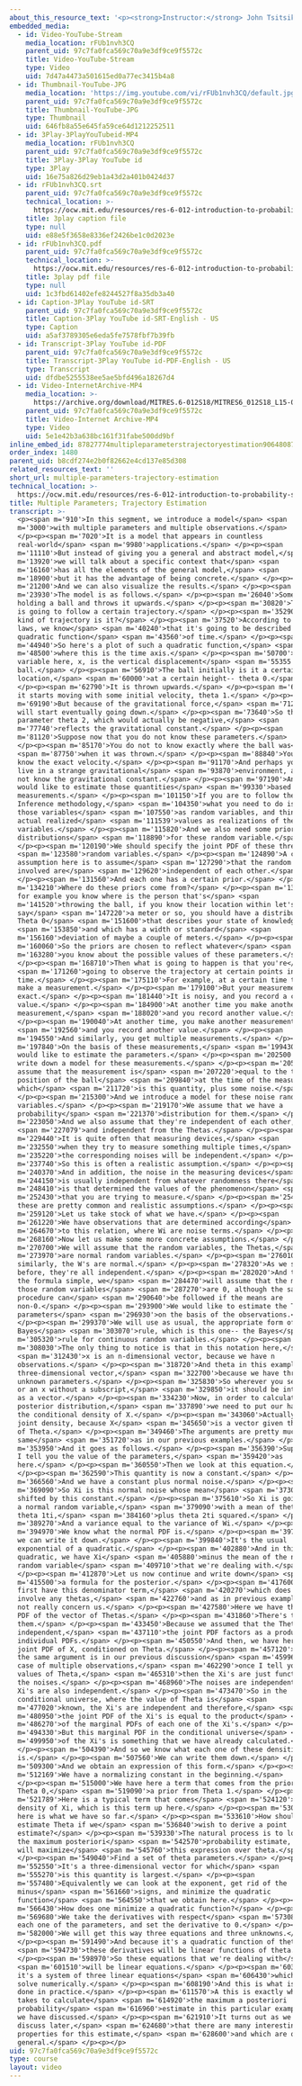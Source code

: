 ```yaml
---
about_this_resource_text: '<p><strong>Instructor:</strong> John Tsitsiklis</p>'
embedded_media:
  - id: Video-YouTube-Stream
    media_location: rFUb1nvh3CQ
    parent_uid: 97c7fa0fca569c70a9e3df9ce9f5572c
    title: Video-YouTube-Stream
    type: Video
    uid: 7d47a4473a501615ed0a77ec3415b4a8
  - id: Thumbnail-YouTube-JPG
    media_location: 'https://img.youtube.com/vi/rFUb1nvh3CQ/default.jpg'
    parent_uid: 97c7fa0fca569c70a9e3df9ce9f5572c
    title: Thumbnail-YouTube-JPG
    type: Thumbnail
    uid: 646fb8a55e645fa59ce64d1212252511
  - id: 3Play-3PlayYouTubeid-MP4
    media_location: rFUb1nvh3CQ
    parent_uid: 97c7fa0fca569c70a9e3df9ce9f5572c
    title: 3Play-3Play YouTube id
    type: 3Play
    uid: 16e75a826d29eb1a43d2a401b0424d37
  - id: rFUb1nvh3CQ.srt
    parent_uid: 97c7fa0fca569c70a9e3df9ce9f5572c
    technical_location: >-
      https://ocw.mit.edu/resources/res-6-012-introduction-to-probability-spring-2018/part-ii-inference-limit-theorems/multiple-parameters-trajectory-estimation/rFUb1nvh3CQ.srt
    title: 3play caption file
    type: null
    uid: e88e5f3658e8336ef2426be1c0d2023e
  - id: rFUb1nvh3CQ.pdf
    parent_uid: 97c7fa0fca569c70a9e3df9ce9f5572c
    technical_location: >-
      https://ocw.mit.edu/resources/res-6-012-introduction-to-probability-spring-2018/part-ii-inference-limit-theorems/multiple-parameters-trajectory-estimation/rFUb1nvh3CQ.pdf
    title: 3play pdf file
    type: null
    uid: 1c3fbd61402efe8244527f8a35db3a40
  - id: Caption-3Play YouTube id-SRT
    parent_uid: 97c7fa0fca569c70a9e3df9ce9f5572c
    title: Caption-3Play YouTube id-SRT-English - US
    type: Caption
    uid: a5af3789305e6eda5fe7578fbf7b39fb
  - id: Transcript-3Play YouTube id-PDF
    parent_uid: 97c7fa0fca569c70a9e3df9ce9f5572c
    title: Transcript-3Play YouTube id-PDF-English - US
    type: Transcript
    uid: dfdbe5255538ee5ae5bfd496a18267d4
  - id: Video-InternetArchive-MP4
    media_location: >-
      https://archive.org/download/MITRES.6-012S18/MITRES6_012S18_L15-06_300k.mp4
    parent_uid: 97c7fa0fca569c70a9e3df9ce9f5572c
    title: Video-Internet Archive-MP4
    type: Video
    uid: 5e1e42b3a638bc161f31fabe500dd9bf
inline_embed_id: 87827774multipleparameterstrajectoryestimation90648087
order_index: 1480
parent_uid: b8cdf274e2b0f82662e4cd137e85d308
related_resources_text: ''
short_url: multiple-parameters-trajectory-estimation
technical_location: >-
  https://ocw.mit.edu/resources/res-6-012-introduction-to-probability-spring-2018/part-ii-inference-limit-theorems/multiple-parameters-trajectory-estimation
title: Multiple Parameters; Trajectory Estimation
transcript: >-
  <p><span m='910'>In this segment, we introduce a model</span> <span
  m='3000'>with multiple parameters and multiple observations.</span>
  </p><p><span m='7020'>It is a model that appears in countless
  real-world</span> <span m='9980'>applications.</span> </p><p><span
  m='11110'>But instead of giving you a general and abstract model,</span> <span
  m='13920'>we will talk about a specific context that</span> <span
  m='16160'>has all the elements of the general model,</span> <span
  m='18900'>but it has the advantage of being concrete.</span> </p><p><span
  m='21200'>And we can also visualize the results.</span> </p><p><span
  m='23930'>The model is as follows.</span> </p><p><span m='26040'>Somebody is
  holding a ball and throws it upwards.</span> </p><p><span m='30820'>This ball
  is going to follow a certain trajectory.</span> </p><p><span m='35290'>What
  kind of trajectory is it?</span> </p><p><span m='37520'>According to Newton's
  laws, we know</span> <span m='40240'>that it's going to be described by a
  quadratic function</span> <span m='43560'>of time.</span> </p><p><span
  m='44940'>So here's a plot of such a quadratic function,</span> <span
  m='48500'>where this is the time axis.</span> </p><p><span m='50700'>And this
  variable here, x, is the vertical displacement</span> <span m='55355'>of the
  ball.</span> </p><p><span m='56910'>The ball initially is it a certain
  location,</span> <span m='60000'>at a certain height-- theta 0.</span>
  </p><p><span m='62790'>It is thrown upwards.</span> </p><p><span m='64420'>And
  it starts moving with some initial velocity, theta 1.</span> </p><p><span
  m='69190'>But because of the gravitational force,</span> <span m='71260'>it
  will start eventually going down.</span> </p><p><span m='73640'>So this
  parameter theta 2, which would actually be negative,</span> <span
  m='77740'>reflects the gravitational constant.</span> </p><p><span
  m='81120'>Suppose now that you do not know these parameters.</span>
  </p><p><span m='85170'>You do not to know exactly where the ball was</span>
  <span m='87750'>when it was thrown.</span> </p><p><span m='88840'>You don't
  know the exact velocity.</span> </p><p><span m='91170'>And perhaps you also
  live in a strange gravitational</span> <span m='93870'>environment, and you do
  not know the gravitational constant.</span> </p><p><span m='97190'>And you
  would like to estimate those quantities</span> <span m='99330'>based on
  measurements.</span> </p><p><span m='101150'>If you are to follow the Bayesian
  Inference methodology,</span> <span m='104350'>what you need to do is to model
  those variables</span> <span m='107550'>as random variables, and think of the
  actual realized</span> <span m='111539'>values as realizations of these random
  variables.</span> </p><p><span m='115820'>And we also need some prior
  distributions</span> <span m='118890'>for these random variable.</span>
  </p><p><span m='120190'>We should specify the joint PDF of these three</span>
  <span m='123580'>random variables.</span> </p><p><span m='124890'>A common
  assumption here is to assume</span> <span m='127290'>that the random variables
  involved are</span> <span m='129620'>independent of each other.</span>
  </p><p><span m='131560'>And each one has a certain prior.</span> </p><p><span
  m='134210'>Where do these priors come from?</span> </p><p><span m='136590'>If
  for example you know where is the person that's</span> <span
  m='141520'>throwing the ball, if you know their location within let's
  say</span> <span m='147220'>a meter or so, you should have a distribution for
  Theta 0</span> <span m='151600'>that describes your state of knowledge</span>
  <span m='153850'>and which has a width or standard</span> <span
  m='156160'>deviation of maybe a couple of meters.</span> </p><p><span
  m='160060'>So the priors are chosen to reflect whatever</span> <span
  m='163280'>you know about the possible values of these parameters.</span>
  </p><p><span m='168710'>Then what is going to happen is that you're</span>
  <span m='171260'>going to observe the trajectory at certain points in
  time.</span> </p><p><span m='175110'>For example, at a certain time t1, you
  make a measurement.</span> </p><p><span m='179100'>But your measurement is not
  exact.</span> </p><p><span m='181440'>It is noisy, and you record a certain
  value.</span> </p><p><span m='184900'>At another time you make another
  measurement,</span> <span m='188020'>and you record another value.</span>
  </p><p><span m='190040'>At another time, you make another measurement,</span>
  <span m='192560'>and you record another value.</span> </p><p><span
  m='194550'>And similarly, you get multiple measurements.</span> </p><p><span
  m='197840'>On the basis of these measurements,</span> <span m='199430'>you
  would like to estimate the parameters.</span> </p><p><span m='202500'>Let us
  write down a model for these measurements.</span> </p><p><span m='205420'>We
  assume that the measurement is</span> <span m='207220'>equal to the true
  position of the ball</span> <span m='209840'>at the time of the measurement,
  which</span> <span m='211720'>is this quantity, plus some noise.</span>
  </p><p><span m='215300'>And we introduce a model for these noise random
  variables.</span> </p><p><span m='219170'>We assume that we have a
  probability</span> <span m='221370'>distribution for them.</span> </p><p><span
  m='223050'>And we also assume that they're independent of each other,</span>
  <span m='227079'>and independent from the Thetas.</span> </p><p><span
  m='229440'>It is quite often that measuring devices,</span> <span
  m='232550'>when they try to measure something multiple times,</span> <span
  m='235220'>the corresponding noises will be independent.</span> </p><p><span
  m='237740'>So this is often a realistic assumption.</span> </p><p><span
  m='240370'>And in addition, the noise in the measuring devices</span> <span
  m='244150'>is usually independent from whatever randomness there</span> <span
  m='248410'>is that determined the values of the phenomenon</span> <span
  m='252430'>that you are trying to measure.</span> </p><p><span m='254470'>So
  these are pretty common and realistic assumptions.</span> </p><p><span
  m='259120'>Let us take stock of what we have.</span> </p><p><span
  m='261220'>We have observations that are determined according</span> <span
  m='264670'>to this relation, where Wi are noise terms.</span> </p><p><span
  m='268160'>Now let us make some more concrete assumptions.</span> </p><p><span
  m='270700'>We will assume that the random variables, the Thetas,</span> <span
  m='273970'>are normal random variables.</span> </p><p><span m='276010'>And
  similarly, the W's are normal.</span> </p><p><span m='278320'>As we said
  before, they're all independent.</span> </p><p><span m='282020'>And to keep
  the formula simple, we</span> <span m='284470'>will assume that the means of
  those random variables</span> <span m='287270'>are 0, although the same
  procedure can</span> <span m='290640'>be followed if the means are
  non-0.</span> </p><p><span m='293900'>We would like to estimate the Theta
  parameters</span> <span m='296930'>on the basis of the observations.</span>
  </p><p><span m='299370'>We will use as usual, the appropriate form of the
  Bayes</span> <span m='303070'>rule, which is this one-- the Bayes</span> <span
  m='305320'>rule for continuous random variables.</span> </p><p><span
  m='308030'>The only thing to notice is that in this notation here,</span>
  <span m='312430'>x is an n-dimensional vector, because we have n
  observations.</span> </p><p><span m='318720'>And theta in this example is a
  three-dimensional vector,</span> <span m='322700'>because we have three
  unknown parameters.</span> </p><p><span m='325830'>So wherever you see a theta
  or an x without a subscript,</span> <span m='329850'>it should be interpreted
  as a vector.</span> </p><p><span m='334230'>Now, in order to calculate this
  posterior distribution,</span> <span m='337890'>we need to put our hands on
  the conditional density of X.</span> </p><p><span m='343060'>Actually, it's a
  joint density, because X</span> <span m='345650'>is a vector given the value
  of Theta.</span> </p><p><span m='349460'>The arguments are pretty much the
  same</span> <span m='351720'>as in our previous examples.</span> </p><p><span
  m='353950'>And it goes as follows.</span> </p><p><span m='356390'>Suppose that
  I tell you the value of the parameters,</span> <span m='359420'>as
  here.</span> </p><p><span m='360550'>Then we look at this equation.</span>
  </p><p><span m='362590'>This quantity is now a constant.</span> </p><p><span
  m='366560'>And we have a constant plus normal noise.</span> </p><p><span
  m='369090'>So Xi is this normal noise whose mean</span> <span m='373050'>is
  shifted by this constant.</span> </p><p><span m='375610'>So Xi is going to be
  a normal random variable,</span> <span m='379090'>with a mean of theta 0 plus
  theta 1ti,</span> <span m='384160'>plus theta 2ti squared.</span> </p><p><span
  m='389270'>And a variance equal to the variance of Wi.</span> </p><p><span
  m='394970'>We know what the normal PDF is.</span> </p><p><span m='397900'>So
  we can write it down.</span> </p><p><span m='399840'>It's the usual
  exponential of a quadratic.</span> </p><p><span m='402880'>And in this
  quadratic, we have Xi</span> <span m='405880'>minus the mean of the normal
  random variable</span> <span m='409710'>that we're dealing with.</span>
  </p><p><span m='412870'>Let us now continue and write down</span> <span
  m='415500'>a formula for the posterior.</span> </p><p><span m='417600'>We
  first have this denominator term,</span> <span m='420270'>which does not
  involve any thetas,</span> <span m='422760'>and as in previous examples, does
  not really concern us.</span> </p><p><span m='427580'>Here we have the joint
  PDF of the vector of Thetas.</span> </p><p><span m='431860'>There's three of
  them.</span> </p><p><span m='433450'>Because we assumed that the Thetas are
  independent,</span> <span m='437110'>the joint PDF factors as a product of
  individual PDFs.</span> </p><p><span m='450550'>And then, we have here the
  joint PDF of X, conditioned on Theta.</span> </p><p><span m='457120'>Now with
  the same argument is in our previous discussion</span> <span m='459960'>of the
  case of multiple observations,</span> <span m='462290'>once I tell you the
  values of Theta,</span> <span m='465310'>then the Xi's are just functions of
  the noises.</span> </p><p><span m='468960'>The noises are independent, so the
  Xi's are also independent.</span> </p><p><span m='473470'>So in the
  conditional universe, where the value of Theta is</span> <span
  m='477020'>known, the Xi's are independent and therefore,</span> <span
  m='480950'>the joint PDF of the Xi's is equal to the product</span> <span
  m='486270'>of the marginal PDFs of each one of the Xi's.</span> </p><p><span
  m='494330'>But this marginal PDF in the conditional universe</span> <span
  m='499950'>of the Xi's is something that we have already calculated.</span>
  </p><p><span m='504390'>And so we know what each one of these densities
  is.</span> </p><p><span m='507560'>We can write them down.</span> </p><p><span
  m='509300'>And we obtain an expression of this form.</span> </p><p><span
  m='512169'>We have a normalizing constant in the beginning.</span>
  </p><p><span m='515000'>We have here a term that comes from the prior for
  Theta 0,</span> <span m='519090'>a prior from Theta 1.</span> </p><p><span
  m='521789'>Here is a typical term that comes</span> <span m='524120'>from the
  density of Xi, which is this term up here.</span> </p><p><span m='530390'>So
  here is what we have so far.</span> </p><p><span m='533610'>How should we now
  estimate Theta if we</span> <span m='536840'>wish to derive a point
  estimate?</span> </p><p><span m='539330'>The natural process is to look for
  the maximum posteriori</span> <span m='542570'>probability estimate, which
  will maximize</span> <span m='545760'>this expression over theta.</span>
  </p><p><span m='549040'>Find a set of theta parameters.</span> </p><p><span
  m='552550'>It's a three-dimensional vector for which</span> <span
  m='555270'>is this quantity is largest.</span> </p><p><span
  m='557480'>Equivalently we can look at the exponent, get rid of the
  minus</span> <span m='561660'>signs, and minimize the quadratic
  function</span> <span m='564550'>that we obtain here.</span> </p><p><span
  m='566430'>How does one minimize a quadratic function?</span> </p><p><span
  m='569680'>We take the derivatives with respect</span> <span m='573080'>to
  each one of the parameters, and set the derivative to 0.</span> </p><p><span
  m='582000'>We will get this way three equations and three unknowns.</span>
  </p><p><span m='591490'>And because it's a quadratic function of theta,</span>
  <span m='594730'>these derivatives will be linear functions of theta.</span>
  </p><p><span m='598970'>So these equations that we're dealing with</span>
  <span m='601510'>will be linear equations.</span> </p><p><span m='603560'>So
  it's a system of three linear equations</span> <span m='606430'>which we can
  solve numerically.</span> </p><p><span m='608190'>And this is what is usually
  done in practice.</span> </p><p><span m='611570'>A this is exactly what it
  takes to calculate</span> <span m='614920'>the maximum a posteriori
  probability</span> <span m='616960'>estimate in this particular example that
  we have discussed.</span> </p><p><span m='621910'>It turns out as we will
  discuss later,</span> <span m='624680'>that there are many interesting
  properties for this estimate,</span> <span m='628600'>and which are quite
  general.</span> </p><p></p>
uid: 97c7fa0fca569c70a9e3df9ce9f5572c
type: course
layout: video
---
```


